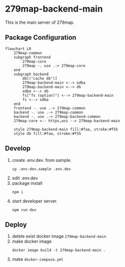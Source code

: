 # 279map-backend-main
This is the main server of 279map.

## Package Configuration
```mermaid
flowchart LR
	279map-common
	subgraph frontend
		279map-core
		279map -. use .-> 279map-core
	end
	subgraph backend
		db[("cache db")]
		279map-backend-main <--> odba
		279map-backend-main <--> db
		odba <--> db
		fs["fs (option)"] <--> 279map-backend-main
		fs <--> odba
	end
	frontend -. use .-> 279map-common
	backend -. use .-> 279map-common
	backend -. use .-> 279map-backend-common
	279map-core <-- https,wss --> 279map-backend-main

    style 279map-backend-main fill:#faa, stroke:#f55
    style db fill:#faa, stroke:#f55
```

## Develop
1. create .env.dev. from sample.
	```shell
	cp .env.dev.sample .env.dev
	```
2. edit .env.dev
3. package install
	```shell
	npm i
	```
4. start developer server.
	```shell
	npm run dev
	```

## Deploy
1. delete exist docker image `279map-backend-main`
2. make docker image
	```shell
	docker image build -t 279map-backend-main .
	```
3. make `docker-compose.yml`
